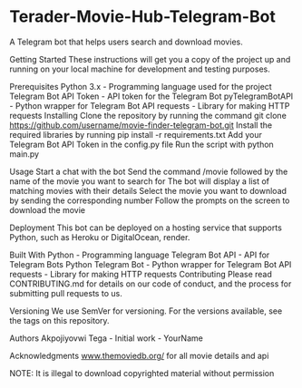 # Terader-Movie-Hub-Telegram-Bot

A Telegram bot that helps users search and download movies.

Getting Started
These instructions will get you a copy of the project up and running on your local machine for development and testing purposes.

Prerequisites
Python 3.x - Programming language used for the project
Telegram Bot API Token - API token for the Telegram Bot
pyTelegramBotAPI - Python wrapper for Telegram Bot API
requests - Library for making HTTP requests
Installing
Clone the repository by running the command git clone https://github.com/username/movie-finder-telegram-bot.git
Install the required libraries by running pip install -r requirements.txt
Add your Telegram Bot API Token in the config.py file
Run the script with python main.py


Usage
Start a chat with the bot
Send the command /movie followed by the name of the movie you want to search for
The bot will display a list of matching movies with their details
Select the movie you want to download by sending the corresponding number
Follow the prompts on the screen to download the movie

Deployment
This bot can be deployed on a hosting service that supports Python, such as Heroku or DigitalOcean, render.

Built With
Python - Programming language
Telegram Bot API - API for Telegram Bots
Python Telegram Bot - Python wrapper for Telegram Bot API
requests - Library for making HTTP requests
Contributing
Please read CONTRIBUTING.md for details on our code of conduct, and the process for submitting pull requests to us.

Versioning
We use SemVer for versioning. For the versions available, see the tags on this repository.

Authors
Akpojiyovwi Tega - Initial work - YourName



Acknowledgments
www.themoviedb.org/ for all movie details and api

NOTE:
It is illegal to download copyrighted material without permission
